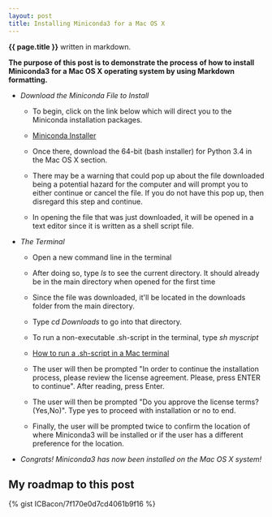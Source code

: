 ```yaml
---
layout: post
title: Installing Miniconda3 for a Mac OS X
---
```


**{{ page.title }}** written in markdown.

**The purpose of this post is to demonstrate the process of how to install Miniconda3 for a Mac OS X operating system  by using Markdown formatting.**

* *Download the Miniconda File to Install*

  * To begin, click on the link below which will direct you to the Miniconda installation packages. 
  
   * [Miniconda Installer](http://conda.pydata.org/miniconda.html)
  
  * Once there, download the 64-bit (bash installer) for Python 3.4 in the Mac OS X section.
  * There may be a warning that could pop up about the file downloaded being a potential hazard for the computer and will prompt you to either continue or cancel the file. If you do not have this pop up, then disregard this step and continue.
  * In opening the file that was just downloaded, it will be opened in a text editor since it is written as a shell script file.
  
* *The Terminal*

  * Open a new command line in the terminal
  * After doing so, type *ls* to see the current directory. It should already be in the main directory when opened for the first time
  * Since the file was downloaded, it'll be located in the downloads folder from the main directory.
  * Type *cd Downloads* to go into that directory.
  * To run a non-executable .sh-script in the terminal, type *sh myscript*

   * [How to run a .sh-script in a Mac terminal](http://stackoverflow.com/questions/733824/how-to-run-a-sh-script-in-an-unix-console-mac-terminal)

  * The user will then be prompted "In order to continue the installation process, please review the license agreement. Please, press ENTER to continue". After reading, press Enter.
  * The user will then be prompted "Do you approve the license terms? (Yes,No)". Type yes to proceed with installation or no to end.
  * Finally, the user will be prompted twice to confirm the location of where Miniconda3 will be installed or if the user has a different preference for the location.
  
* *Congrats! Miniconda3 has now been installed on the Mac OS X system!*

## My roadmap to this post

{% gist ICBacon/7f170e0d7cd4061b9f16 %}
